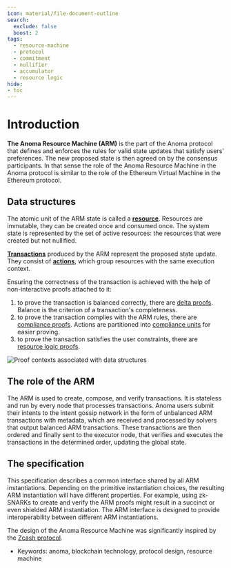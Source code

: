 ```yaml
---
icon: material/file-document-outline
search:
  exclude: false
  boost: 2
tags:
  - resource-machine
  - protocol
  - commitment
  - nullifier
  - accumulator
  - resource logic
hide:
- toc
---
```


# Introduction

**The Anoma Resource Machine (ARM)** is the part of the Anoma protocol that defines and enforces the rules for valid state updates that satisfy users' preferences. The new proposed state is then agreed on by the consensus participants. In that sense the role of the Anoma Resource Machine in the Anoma protocol is similar to the role of the Ethereum Virtual Machine in the Ethereum protocol.

## Data structures

The atomic unit of the ARM state is called a [**resource**](./data_structures/resource/definition.md). Resources are immutable, they can be created once and consumed once. The system state is represented by the set of active resources: the resources that were created but not nullified.

[**Transactions**](./data_structures/transaction.md) produced by the ARM represent the proposed state update. They consist of [**actions**](./data_structures/action.md), which group resources with the same execution context.

Ensuring the correctness of the transaction is achieved with the help of non-interactive proofs attached to it:

1. to prove the transaction is balanced correctly, there are [delta proofs](./data_structures/proof/delta.md). Balance is the criterion of a transaction's completeness.
2. to prove the transaction complies with the ARM rules, there are [compliance proofs](./data_structures/proof/compliance.md). Actions are partitioned into [compliance units](./data_structures/compliance_unit.md) for easier proving.
3. to prove the transaction satisfies the user constraints, there are [resource logic proofs](./data_structures/proof/logic.md).


![Proof contexts associated with data structures](proof_contexts.svg)


## The role of the ARM

The ARM is used to create, compose, and verify transactions. It is stateless and run by every node that processes transactions. Anoma users submit their intents to the intent gossip network in the form of unbalanced ARM transactions with metadata, which are received and processed by solvers that output balanced ARM transactions. These transactions are then ordered and finally sent to the executor node, that verifies and executes the transactions in the determined order, updating the global state.

## The specification

This specification describes a common interface shared by all ARM instantiations. Depending on the primitive instantiation choices, the resulting ARM instantiation will have different properties. For example, using zk-SNARKs to create and verify the ARM proofs might result in a succinct or even shielded ARM instantiation. The ARM interface is designed to provide interoperability between different ARM instantiations.

The design of the Anoma Resource Machine was significantly inspired by the [Zcash protocol](https://zips.z.cash/protocol/protocol.pdf).

- Keywords: anoma, blockchain technology, protocol design, resource machine